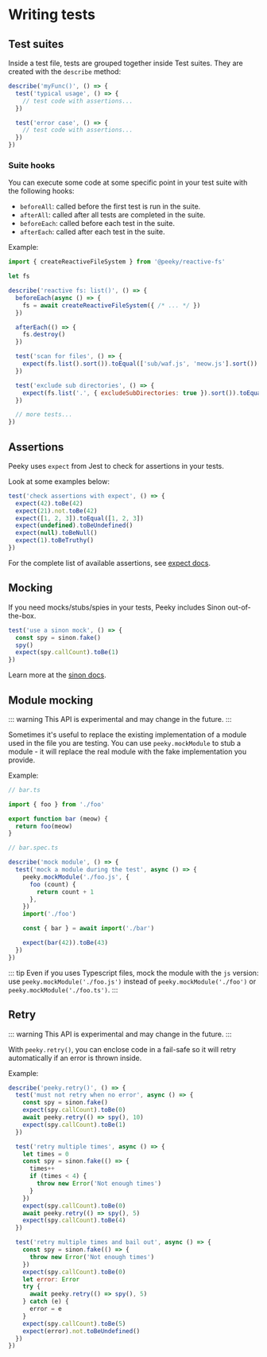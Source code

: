 # Writing tests

## Test suites

Inside a test file, tests are grouped together inside Test suites. They are created with the `describe` method:

```js
describe('myFunc()', () => {
  test('typical usage', () => {
    // test code with assertions...
  })

  test('error case', () => {
    // test code with assertions...
  })
})
```

### Suite hooks

You can execute some code at some specific point in your test suite with the following hooks:

- `beforeAll`: called before the first test is run in the suite.
- `afterAll`: called after all tests are completed in the suite.
- `beforeEach`: called before each test in the suite.
- `afterEach`: called after each test in the suite.

Example:

```js
import { createReactiveFileSystem } from '@peeky/reactive-fs'

let fs

describe('reactive fs: list()', () => {
  beforeEach(async () => {
    fs = await createReactiveFileSystem({ /* ... */ })
  })

  afterEach(() => {
    fs.destroy()
  })

  test('scan for files', () => {
    expect(fs.list().sort()).toEqual(['sub/waf.js', 'meow.js'].sort())
  })

  test('exclude sub directories', () => {
    expect(fs.list('.', { excludeSubDirectories: true }).sort()).toEqual(['meow.js'].sort())
  })

  // more tests...
})
```

## Assertions

Peeky uses `expect` from Jest to check for assertions in your tests.

Look at some examples below:

```js
test('check assertions with expect', () => {
  expect(42).toBe(42)
  expect(21).not.toBe(42)
  expect([1, 2, 3]).toEqual([1, 2, 3])
  expect(undefined).toBeUndefined()
  expect(null).toBeNull()
  expect(1).toBeTruthy()
})
```

For the complete list of available assertions, see [expect docs](https://jestjs.io/docs/expect).

## Mocking

If you need mocks/stubs/spies in your tests, Peeky includes Sinon out-of-the-box.

```js
test('use a sinon mock', () => {
  const spy = sinon.fake()
  spy()
  expect(spy.callCount).toBe(1)
})
```

Learn more at the [sinon docs](https://sinonjs.org/#fakes).

## Module mocking

::: warning
This API is experimental and may change in the future.
:::

Sometimes it's useful to replace the existing implementation of a module used in the file you are testing. You can use `peeky.mockModule` to stub a module - it will replace the real module with the fake implementation you provide.

Example:

```js
// bar.ts

import { foo } from './foo'

export function bar (meow) {
  return foo(meow)
}
```

```js
// bar.spec.ts

describe('mock module', () => {
  test('mock a module during the test', async () => {
    peeky.mockModule('./foo.js', {
      foo (count) {
        return count + 1
      },
    })
    import('./foo')

    const { bar } = await import('./bar')

    expect(bar(42)).toBe(43)
  })
})
```

::: tip
Even if you uses Typescript files, mock the module with the `js` version: use `peeky.mockModule('./foo.js')` instead of `peeky.mockModule('./foo')` or `peeky.mockModule('./foo.ts')`.
:::

## Retry

::: warning
This API is experimental and may change in the future.
:::

With `peeky.retry()`, you can enclose code in a fail-safe so it will retry automatically if an error is thrown inside.

Example:

```js
describe('peeky.retry()', () => {
  test('must not retry when no error', async () => {
    const spy = sinon.fake()
    expect(spy.callCount).toBe(0)
    await peeky.retry(() => spy(), 10)
    expect(spy.callCount).toBe(1)
  })

  test('retry multiple times', async () => {
    let times = 0
    const spy = sinon.fake(() => {
      times++
      if (times < 4) {
        throw new Error('Not enough times')
      }
    })
    expect(spy.callCount).toBe(0)
    await peeky.retry(() => spy(), 5)
    expect(spy.callCount).toBe(4)
  })

  test('retry multiple times and bail out', async () => {
    const spy = sinon.fake(() => {
      throw new Error('Not enough times')
    })
    expect(spy.callCount).toBe(0)
    let error: Error
    try {
      await peeky.retry(() => spy(), 5)
    } catch (e) {
      error = e
    }
    expect(spy.callCount).toBe(5)
    expect(error).not.toBeUndefined()
  })
})
```
